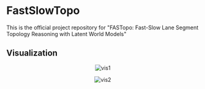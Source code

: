 # FastSlowTopo
This is the official project repository for "FASTopo: Fast-Slow Lane Segment Topology Reasoning with Latent World Models"

## Visualization

<div align="center">

  
![vis1](/merge1.gif)


![vis2](/merge2.gif)

</div>
